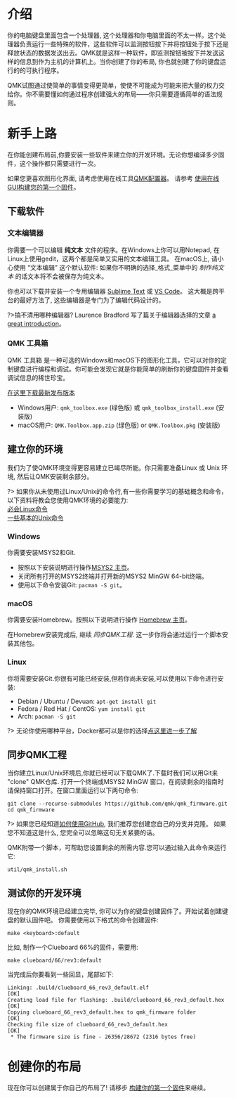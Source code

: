 # 介绍

你的电脑键盘里面包含一个处理器, 这个处理器和你电脑里面的不太一样。这个处理器负责运行一些特殊的软件，这些软件可以监测按钮按下并将按钮处于按下还是释放状态的数据发送出去。QMK就是这样一种软件，即监测按钮被按下并发送这样的信息到作为主机的计算机上。当你创建了你的布局, 你也就创建了你的键盘运行的的可执行程序。

QMK试图通过使简单的事情变得更简单，使使不可能成为可能来把大量的权力交给你。你不需要懂如何通过程序创建强大的布局——你只需要遵循简单的语法规则。

# 新手上路

在你能创建布局前,你要安装一些软件来建立你的开发环境。无论你想编译多少固件，这个操作都只需要进行一次。

如果您更喜欢图形化界面, 请考虑使用在线工具[QMK配置器](https://config.qmk.fm)。 请参考 [使用在线GUI构建您的第一个固件](newbs_building_firmware_configurator.md)。


## 下载软件

### 文本编辑器

你需要一个可以编辑 **纯文本** 文件的程序。在Windows上你可以用Notepad, 在Linux上使用gedit，这两个都是简单又实用的文本编辑工具。 在macOS上, 请小心使用 “文本编辑” 这个默认软件: 如果你不明确的选择_格式_菜单中的 _制作纯文本_ 的话文本将不会被保存为纯文本。

你也可以下载并安装一个专用编辑器 [Sublime Text](https://www.sublimetext.com/) 或 [VS Code](https://code.visualstudio.com/)。 这大概是跨平台的最好方法了, 这些编辑器是专门为了编辑代码设计的。

?>搞不清用哪种编辑器? Laurence Bradford 写了篇关于编辑器选择的文章 [a great introduction](https://learntocodewith.me/programming/basics/text-editors/)。

### QMK 工具箱

QMK 工具箱 是一种可选的Windows和macOS下的图形化工具，它可以对你的定制键盘进行编程和调试。你可能会发现它就是你能简单的刷新你的键盘固件并查看调试信息的稀世珍宝。

[在这里下载最新发布版本](https://github.com/qmk/qmk_toolbox/releases/latest)

* Windows用户: `qmk_toolbox.exe` (绿色版) 或 `qmk_toolbox_install.exe` (安装版)
* macOS用户: `QMK.Toolbox.app.zip` (绿色版) or `QMK.Toolbox.pkg` (安装版)

## 建立你的环境

我们为了使QMK环境变得更容易建立已竭尽所能。你只需要准备Linux 或 Unix 环境, 然后让QMK安装剩余部分。

?> 如果你从未使用过Linux/Unix的命令行,有一些你需要学习的基础概念和命令，以下资料将教会您使用QMK环境的必要能力:<br>
[必会Linux命令](https://www.guru99.com/must-know-linux-commands.html)<br>
[一些基本的Unix命令](https://www.tjhsst.edu/~dhyatt/superap/unixcmd.html)

### Windows

你需要安装MSYS2和Git.

* 按照以下安装说明进行操作[MSYS2 主页](http://www.msys2.org)。
* 关闭所有打开的MSYS2终端并打开新的MSYS2 MinGW 64-bit终端。
* 使用以下命令安装Git: `pacman -S git`。

### macOS

你需要安装Homebrew。按照以下说明进行操作 [Homebrew 主页](https://brew.sh)。

在Homebrew安装完成后, 继续 _同步QMK工程_. 这一步你将会通过运行一个脚本安装其他包。

### Linux

你将需要安装Git.你很有可能已经安装,但若你尚未安装,可以使用以下命令进行安装:

* Debian / Ubuntu / Devuan: `apt-get install git`
* Fedora / Red Hat / CentOS: `yum install git`
* Arch: `pacman -S git`

?> 无论你使用哪种平台，Docker都可以是你的选择[点这里进一步了解](getting_started_build_tools.md#docker)

## 同步QMK工程

当你建立Linux/Unix环境后,你就已经可以下载QMK了.下载时我们可以用Git来 "clone" QMK仓库. 打开一个终端或MSYS2 MinGW 窗口，在阅读剩余的指南时请保持窗口打开。在窗口里面运行以下两句命令:

```shell
git clone --recurse-submodules https://github.com/qmk/qmk_firmware.git
cd qmk_firmware
```

?> 如果您已经知道[如何使用GitHub](getting_started_github.md), 我们推荐您创建您自己的分支并克隆。 如果您不知道这是什么, 您完全可以忽略这句无关紧要的话。

QMK附带一个脚本，可帮助您设置剩余的所需内容.您可以通过输入此命令来运行它:

    util/qmk_install.sh

## 测试你的开发环境

现在你的QMK环境已经建立完毕, 你可以为你的键盘创建固件了。开始试着创建键盘的默认固件吧。 你需要使用以下格式的命令创建固件:

    make <keyboard>:default

比如, 制作一个Clueboard 66%的固件，需要用:

    make clueboard/66/rev3:default

当完成后你要看到一些回显，尾部如下:

```
Linking: .build/clueboard_66_rev3_default.elf                                                       [OK]
Creating load file for flashing: .build/clueboard_66_rev3_default.hex                               [OK]
Copying clueboard_66_rev3_default.hex to qmk_firmware folder                                        [OK]
Checking file size of clueboard_66_rev3_default.hex                                                 [OK]
 * The firmware size is fine - 26356/28672 (2316 bytes free)
```

# 创建你的布局

现在你可以创建属于你自己的布局了! 请移步 [构建你的第一个固件](newbs_building_firmware.md)来继续。
